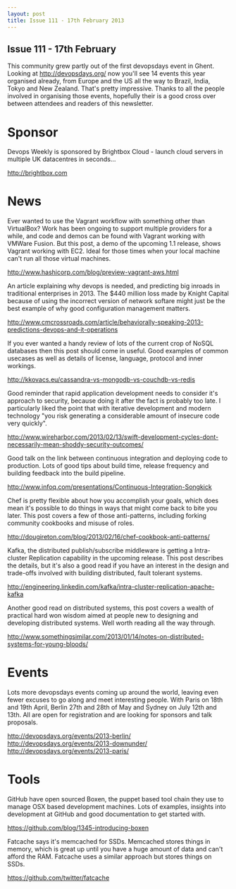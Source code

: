 ```yaml
---
layout: post
title: Issue 111 - 17th February 2013
---
```


## Issue 111 -  17th February

This community grew partly out of the first devopsdays event in Ghent. Looking at http://devopsdays.org/ now you'll see 14 events this year organised already, from Europe and the US all the way to Brazil, India, Tokyo and New Zealand. That's pretty impressive. Thanks to all the people involved in organising those events, hopefully their is a good cross over between attendees and readers of this newsletter.


Sponsor
======

Devops Weekly is sponsored by Brightbox Cloud - launch cloud servers in multiple UK datacentres in seconds...

http://brightbox.com


News
====

Ever wanted to use the Vagrant workflow with something other than VirtualBox? Work has been ongoing to support multiple providers for a while, and code and demos can be found with Vagrant working with VMWare Fusion. But this post, a demo of the upcoming 1.1 release, shows Vagrant working with EC2. Ideal for those times when your local machine can't run all those virtual machines.

http://www.hashicorp.com/blog/preview-vagrant-aws.html


An article explaining why devops is needed, and predicting big inroads in traditional enterprises in 2013. The $440 million loss made by Knight Capital because of using the incorrect version of network softare might just be the best example of why good configuration management matters.

http://www.cmcrossroads.com/article/behaviorally-speaking-2013-predictions-devops-and-it-operations


If you ever wanted a handy review of lots of the current crop of NoSQL databases then this post should come in useful. Good examples of common usecases as well as details of license, language, protocol and inner workings.

http://kkovacs.eu/cassandra-vs-mongodb-vs-couchdb-vs-redis


Good reminder that rapid application development needs to consider it's approach to security, because doing it after the fact is probably too late. I particularly liked the point that with iterative development and modern technology "you risk generating a considerable amount of insecure code very quickly".

http://www.wireharbor.com/2013/02/13/swift-development-cycles-dont-necessarily-mean-shoddy-security-outcomes/


Good talk on the link between continuous integration and deploying code to production. Lots of good tips about build time, release frequency and building feedback into the build pipeline.

http://www.infoq.com/presentations/Continuous-Integration-Songkick


Chef is pretty flexible about how you accomplish your goals, which does mean it's possible to do things in ways that might come back to bite you later. This post covers a few of those anti-patterns, including forking community cookbooks and misuse of roles.

http://dougireton.com/blog/2013/02/16/chef-cookbook-anti-patterns/


Kafka, the distributed publish/subscribe middleware is getting a Intra-cluster Replication capability in the upcoming release. This post describes the details, but it's also a good read if you have an interest in the design and trade-offs involved with building distributed, fault tolerant systems.

http://engineering.linkedin.com/kafka/intra-cluster-replication-apache-kafka


Another good read on distributed systems, this post covers a wealth of practical hard won wisdom aimed at people new to designing and developing distributed systems. Well worth reading all the way through.

http://www.somethingsimilar.com/2013/01/14/notes-on-distributed-systems-for-young-bloods/


Events
=====

Lots more devopsdays events coming up around the world, leaving even fewer excuses to go along and meet interesting people. With Paris on 18th and 19th April, Berlin 27th and 28th of May and Sydney on July 12th and 13th. All are open for registration and are looking for sponsors and talk proposals.

http://devopsdays.org/events/2013-berlin/
http://devopsdays.org/events/2013-downunder/
http://devopsdays.org/events/2013-paris/


Tools
====

GitHub have open sourced Boxen, the puppet based tool chain they use to manage OSX based development machines. Lots of examples, insights into development at GitHub and good documentation to get started with.

https://github.com/blog/1345-introducing-boxen


Fatcache says it's memcached for SSDs. Memcached stores things in memory, which is great up until you have a huge amount of data and can't afford the RAM. Fatcache uses a similar approach but stores things on SSDs.

https://github.com/twitter/fatcache
